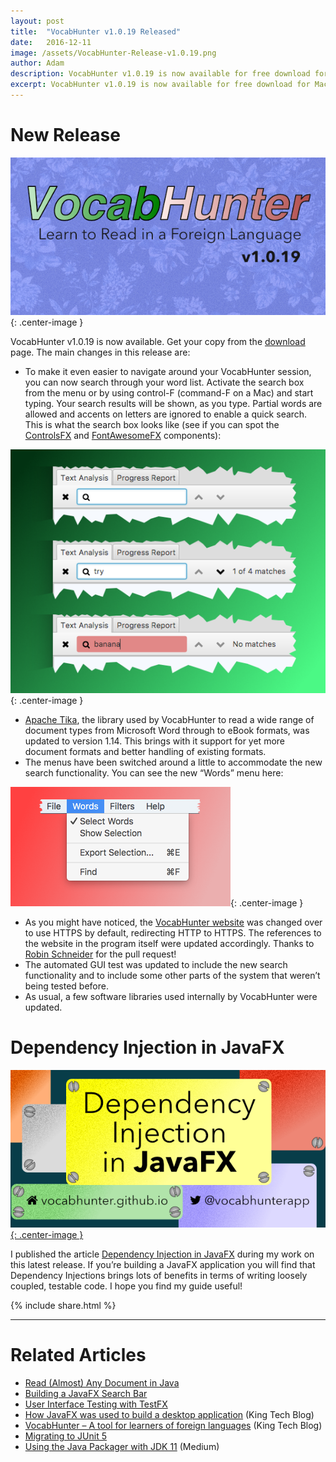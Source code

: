 ```yaml
---
layout: post
title:  "VocabHunter v1.0.19 Released"
date:   2016-12-11
image: /assets/VocabHunter-Release-v1.0.19.png
author: Adam
description: VocabHunter v1.0.19 is now available for free download for Mac, Windows and Linux
excerpt: VocabHunter v1.0.19 is now available for free download for Mac, Windows and Linux.  The biggest change in this release is the addition of the search functionality.  You can read all about searching and all the other new features in this post.
---
```

# New Release
![VocabHunter v1.0.19](/assets/VocabHunter-Release-v1.0.19.png){: .center-image }

VocabHunter v1.0.19 is now available.  Get your copy from the [download](/download) page.  The main changes in this release are:

* To make it even easier to navigate around your VocabHunter session, you can now search through your word list.  Activate the search box from the menu or by using control-F (command-F on a Mac) and start typing.  Your search results will be shown, as you type.  Partial words are allowed and accents on letters are ignored to enable a quick search.  This is what the search box looks like (see if you can spot the [ControlsFX] and [FontAwesomeFX] components):

![VocabHunter Search](/assets/VocabHunter-Search.png){: .center-image }

* [Apache Tika], the library used by VocabHunter to read a wide range of document types from Microsoft Word through to eBook formats, was updated to version 1.14.  This brings with it support for yet more document formats and better handling of existing formats.
* The menus have been switched around a little to accommodate the new search functionality.  You can see the new “Words” menu here:

![VocabHunter Words Menu](/assets/VocabHunter-Words-Menu.png){: .center-image }

* As you might have noticed, the [VocabHunter website] was changed over to use HTTPS by default, redirecting HTTP to HTTPS.  The references to the website in the program itself were updated accordingly.  Thanks to [Robin Schneider] for the pull request!
* The automated GUI test was updated to include the new search functionality and to include some other parts of the system that weren’t being tested before.
* As usual, a few software libraries used internally by VocabHunter were updated.

# Dependency Injection in JavaFX
[![Dependency Injection in JavaFX](/assets/VocabHunter-Dependency-Injection.png){: .center-image }][DependencyInjection]

I published the article [Dependency Injection in JavaFX][DependencyInjection] during my work on this latest release.  If you’re building a JavaFX application you will find that Dependency Injections brings lots of benefits in terms of writing loosely coupled, testable code.  I hope you find my guide useful!

{% include share.html %}
___

# Related Articles
* [Read (Almost) Any Document in Java]
* [Building a JavaFX Search Bar]
* [User Interface Testing with TestFX][TestFXBlog]
* [How JavaFX was used to build a desktop application][KingTechBlog2] (King Tech Blog)
* [VocabHunter – A tool for learners of foreign languages][KingTechBlog1] (King Tech Blog)
* [Migrating to JUnit 5]
* [Using the Java Packager with JDK 11] (Medium)

[VocabHunter website]:/
[DependencyInjection]:/2016/11/13/JavaFX-Dependency-Injection.html
[TestFXBlog]:/2016/07/27/TestFX.html
[Building a JavaFX Search Bar]:/2017/01/15/Search-Bar.html
[Read (Almost) Any Document in Java]:/2017/04/30/Read-Any-Document-Format.html
[Migrating to JUnit 5]:/2017/10/17/migrating-to-junit-5.html
[Using the Java Packager with JDK 11]:https://medium.com/@adam_carroll/java-packager-with-jdk11-31b3d620f4a8

[KingTechBlog1]:https://techblog.king.com/vocabhunter-a-tool-for-learners-of-foreign-languages/
[KingTechBlog2]:https://medium.com/techking/how-javafx-was-used-to-build-a-desktop-application-7d4c680d8dc

[ControlsFX]:http://fxexperience.com/controlsfx/
[FontAwesomeFX]:https://bitbucket.org/Jerady/fontawesomefx
[Apache Tika]:https://tika.apache.org/
[Robin Schneider]:https://github.com/ypid

